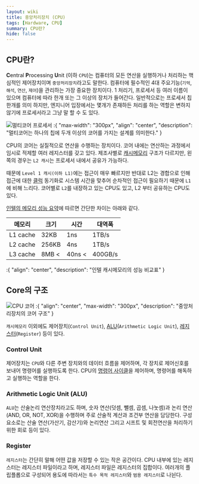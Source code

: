 ```yaml
---
layout: wiki
title: 중앙처리장치 (CPU)
tags: [Hardware, CPU]
summary: CPU란?
hide: false
---
```


## CPU란?

**C**entral **P**rocessing **U**nit (이하 `CPU`)는 컴퓨터의 모든 연산을 실행하거나 처리하는 핵심적인 제어장치이며 `중앙처리장치`라고도 말한다. 
컴퓨터에 필수적인 4대 주요기능(`기억`, `해석`, `연산`, `제어`)을 관리하는 가장 중요한 장치이다.
1
처리기, 프로세서 등 여러 이름이 있으며 컴퓨터에 따라 한개 또는 그 이상의 장치가 들어간다. 일반적으로는 프로세서 칩 한개를 의미 하지만, 엔지니어 입장에서는 몇개가 존재하든 처리를 하는 역할은 변하지 않기에 프로세서라고 그냥 말 할 수 도 있다.  

![멀티코어 프로세서](/post/computer/multicore-processor.png)
:{ "max-width": "300px", "align": "center", "description": "멀티코어는 하나의 칩에 두개 이상의 코어를 가지는 설계를 의미한다." }

CPU의 코어는 실질적으로 연산을 수행하는 장치이다. 코어 내에는 연산하는 과정에서 임시로 적제할 여러 레지스터를 갖고 있다.
제조사별로 [캐시메모리]() 구조가 다르지만, 왼쪽의 경우는 `L2 캐시`는 프로세서 내에서 공유가 가능하다.  

때문에 `Level 1 캐시(이하 L1)`에는 접근이 매우 빠르지만 반대로 L2는 경합으로 인해 접근에 대한 [클럭]() 동기화로 시스템 시간을 맞추어 순차적인 접근이 필요하기 때문에 `L1`에 비해 느리다.
코어별로 `L2`를 내장하고 있는 CPU도 있고, L2 부터 공유하는 CPU도 있다.

[인텔의 메모리 성능 요약](https://www.intel.com/content/www/us/en/developer/articles/technical/memory-performance-in-a-nutshell.html)에 따르면 간단한 차이는 아래와 같다.

| 메모리      | 크기    | 시간     | 대역폭    |
|----------|-------|--------|--------|
| L1 cache | 32KB  | 1ns    | 1TB/s  |
| L2 cache | 256KB | 4ns    | 1TB/s  |
| L3 cache | 8MB < | 40ns < | 400GB/s | 
:{ "align": "center", "description": "인텔 캐시메모리의 성능 비교표" }

## Core의 구조

![CPU 코어](/post/computer/cpu-core-structure.png)
:{ "align": "center", "max-width": "300px", "description": "중앙처리장치의 코어 구조" }

`캐시메모리` 이외에도 제어장치(`Control Unit`), [ALU]()(`Arithmetic Logic Unit`), [레지스터]()(`Register`) 등이 있다.

### Control Unit

제어장치는 `CPU`와 다른 주변 장치와의 데이터 흐름을 제어하며, 각 장치로 제어신호를 보내어 명령어를 실행하도록 한다.
CPU의 [명령어 사이클]()을 제어하며, 명령어를 해독하고 실행하는 역할을 한다.

### Arithmetic Logic Unit (ALU)

`ALU`는 산술논리 연산장치라고도 하며, 숫자 연산(덧셈, 뺄셈, 곱셈, 나눗셈)과 논리 연산(AND, OR, NOT, XOR)을 수행하며 주로 산술적 계산과 조건부 연산을 담당한다.
구성요소로는 산술 연산(가산기, 감산기)와 논리연산 그리고 시프트 및 회전연산을 처리하기 위한 회로 등이 있다.

### Register

`레지스터`는 간단히 말해 어떤 값을 저장할 수 있는 작은 공간이다. CPU 내부에 있는 레지스터는 레지스터 파일이라고 하며, 레지스터 파일은 레지스터의 집합이다.
여러개의 플립플롭으로 구성되어 용도에 따라서는 `특수 목적 레지스터`와 `범용 레지스터`로 나뉜다.
